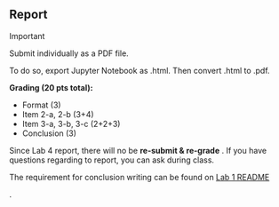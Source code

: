 ## Report 

> [!IMPORTANT]
> Submit individually as a PDF file.

To do so, export Jupyter Notebook as .html. Then convert .html to .pdf. 

**Grading (20 pts total):**  
- Format (3)  
- Item 2-a, 2-b (3+4)
- Item 3-a, 3-b, 3-c (2+2+3)
- Conclusion (3)  

Since Lab 4 report, there will no be **re-submit & re-grade** . If you have questions regarding to report, you can ask during class.

The requirement for conclusion writing can be found on [Lab 1 README](../Lab%201%20Basic%20Lab%20Skills/README.md)

.
